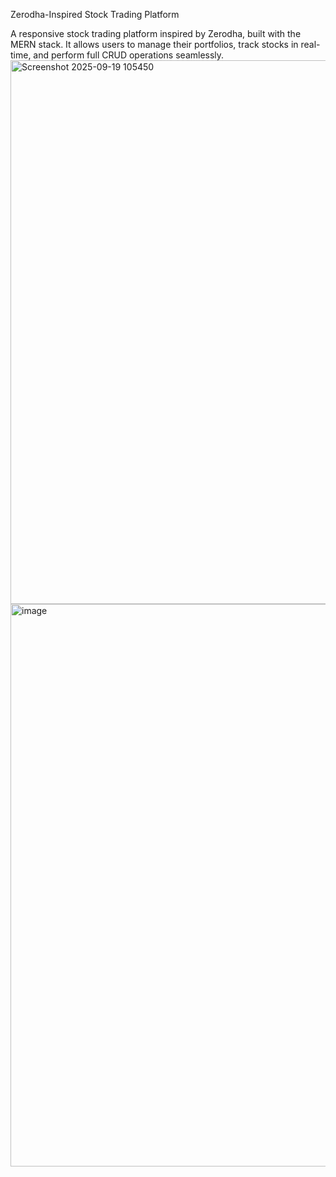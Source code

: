 Zerodha-Inspired Stock Trading Platform

A responsive stock trading platform inspired by Zerodha, built with the MERN stack.
It allows users to manage their portfolios, track stocks in real-time, and perform full CRUD operations seamlessly.
<img width="1829" height="870" alt="Screenshot 2025-09-19 105450" src="https://github.com/user-attachments/assets/59d8632c-29a9-4af3-9c67-a4930b2b3cbb" />
<img width="1759" height="900" alt="image" src="https://github.com/user-attachments/assets/65e2b902-48b3-4205-84fa-6db06de3a5e2" />


